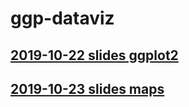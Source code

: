 # ggp-dataviz

## [2019-10-22 slides ggplot2](https://ikashnitsky.github.io/share/1910-ggp-dataviz/slides-ggplot.html#/)

## [2019-10-23 slides maps](https://ikashnitsky.github.io/share/1910-ggp-dataviz/slides-maps.html#/) 